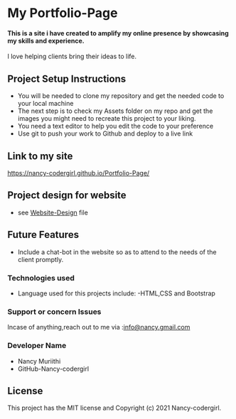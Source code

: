 # My Portfolio-Page
#### This is a site i have created to amplify my online presence by showcasing my skills and experience.
I love helping clients bring their ideas to life.
## Project Setup Instructions
* You will be needed to clone my repository and get the needed code to your local machine
* The next step is to check my Assets folder on my repo and get the images you might need to recreate this project to your liking.
* You need a text editor to help you edit the code to your preference
* Use git to push your work to Github and deploy to a live link
## Link to my site
https://nancy-codergirl.github.io/Portfolio-Page/

## Project design for website
* see [Website-Design](https://www.figma.com/file/hFbBHjc4sQzy3hwKdCezAH/My-portfolio?node-id=8%3A84) file

## Future Features
* Include a chat-bot in the website so as to attend to the needs of the client promptly.

### Technologies used
* Language used for this projects include:
-HTML,CSS and Bootstrap

 ###  Support or concern Issues
 Incase of anything,reach out to me via :info@nancy.gmail.com
 
### Developer Name
* Nancy Muriithi
* GitHub-Nancy-codergirl

## License
This project has the MIT license and Copyright (c) 2021 Nancy-codergirl.
